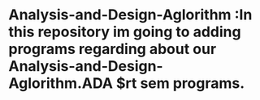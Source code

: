 # Analysis-and-Design-Aglorithm :In this repository im going to adding programs regarding about our Analysis-and-Design-Aglorithm.ADA $rt sem programs.
